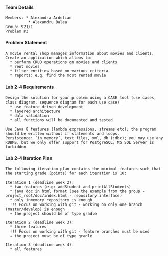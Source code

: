 #### Team Details

	Members: * Alexandra Ardelian
		      * Alexandru Balea
	Group: 921/1
	Problem P3


#### Problem Statement

	A movie rental shop manages information about movies and clients. Create an application which allows to:
	  * perform CRUD operations on movies and clients
	  * rent movies
	  * filter entities based on various criteria
	  * reports: e.g. find the most rented movie

#### Lab 2-4 Requirements

	Design the solution for your problem using a CASE tool (use cases, class diagram, sequence diagram for each use case)
	  * use feature driven development
	  * layered architecture 
	  * data validation
	  * all functions will be documented and tested

	Use Java 8 features (lambda expressions, streams etc); the program should be written without if statements and loops.
	Persistence: ‘in memory’, text files, xml, db (jdbc); you may use any RDBMS, but we only offer support for PostgreSQL; MS SQL Server is forbidden

	
#### Lab 2-4 Iteration Plan

	The following iteration plan contains the minimal features such that the starting grade (points) for each iteration is 10:
	
	Iteration 1 (deadline week 2):
	  * two features (e.g: addStudent and printAllStudents)
	  * java doc in html format (see the example from the group - project_root/doc/index.html - repository interface)
	  * only inmemory repository is enough
	  !!! Focus on working with git - working on only one branch (master/develop) is enough
	  → the project should be of type gradle

	Iteration 2 (deadline week 3):
	  * three features
	  !!! Focus on working with git - feature branches must be used
	  → the project must be of type gradle
	
	Iteration 3 (deadline week 4):
	  * all features
